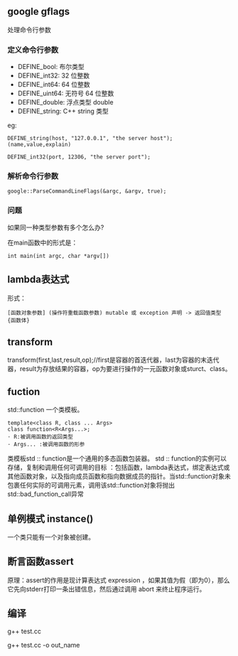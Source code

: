 ## google gflags

处理命令行参数

### 定义命令行参数

- DEFINE_bool: 布尔类型
- DEFINE_int32: 32 位整数
- DEFINE_int64: 64 位整数
- DEFINE_uint64: 无符号 64 位整数
- DEFINE_double: 浮点类型 double
- DEFINE_string: C++ string 类型

eg:

```
DEFINE_string(host, "127.0.0.1", "the server host"); (name,value,explain)

DEFINE_int32(port, 12306, "the server port");
```

### 解析命令行参数

```
google::ParseCommandLineFlags(&argc, &argv, true);
```

### 问题

如果同一种类型参数有多个怎么办?

在main函数中的形式是：

```
int main(int argc, char *argv[])
```

## lambda表达式

形式：

```
[函数对象参数] (操作符重载函数参数) mutable 或 exception 声明 -> 返回值类型 {函数体}

```

## transform

transform(first,last,result,op);//first是容器的首迭代器，last为容器的末迭代器，result为存放结果的容器，op为要进行操作的一元函数对象或sturct、class。



## fuction

std::function 一个类模板。

```
template<class R, class ... Args>
class function<R<Args...>;
· R:被调用函数的返回类型
· Args... :被调用函数的形参
```

类模板std :: function是一个通用的多态函数包装器。 std :: function的实例可以存储，复制和调用任何可调用的目标 ：包括函数，lambda表达式，绑定表达式或其他函数对象，以及指向成员函数和指向数据成员的指针。当std::function对象未包裹任何实际的可调用元素，调用该std::function对象将抛出std::bad_function_call异常

## 单例模式 instance()

一个类只能有一个对象被创建。

## 断言函数assert

原理：assert的作用是现计算表达式 expression ，如果其值为假（即为0），那么它先向stderr打印一条出错信息，然后通过调用 abort 来终止程序运行。

## 编译

g++  test.cc

g++ test.cc -o out_name
